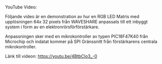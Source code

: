 YouTube Video:

Följande video är en demonstration av hur en RGB LED Matris med upplösningen 64x 32 pixels från WAVESHARE anpassats till ett inbyggt system i form av en elektronrörsförförstärkare.

Anpassningen sker med en mikrokontroller av typen PIC18F47K40 från Microchip och indatat kommer på SPI Gränssnitt från förstärkarens centrala mikrokontroller.

Länk till videon: https://youtu.be/4BtbCIo3_-0
